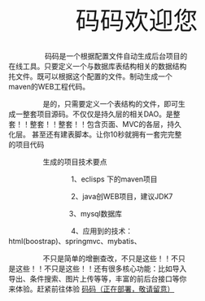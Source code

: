 <div><p align="center"><font size=40>码码欢迎您</font></p></div>
<div class="text-left strp-div-cnt"  style="width:70%;display:inline-block;">
		   <p style="text-indent:40px;">
		       &nbsp &nbsp &nbsp &nbsp 码码是一个根据配置文件自动生成后台项目的在线工具。只要定义一个与数据库表结构相关的数据结构扥文件。既可以根据这个配置的文件。制动生成一个maven的WEB工程代码。
	</p><p style="text-indent:40px;">
		       &nbsp &nbsp &nbsp &nbsp是的，只需要定义一个表结构的文件，即可生成一整套项目源码。不仅仅是持久层的相关DAO。是整套！！整套！！整套！！包含页面、MVC的各层，持久化层。
		      甚至还有建表脚本。让你10秒就拥有一套完完整的项目代码</p>
<p style="text-indent:40px;">
                                &nbsp &nbsp &nbsp &nbsp生成的项目技术要点    
              </p>
              <p style="text-indent:60px;">
                 &nbsp &nbsp &nbsp &nbsp &nbsp &nbsp &nbsp &nbsp 1、eclisps 下的maven项目           
              </p>
               <p style="text-indent:60px;">
                 &nbsp &nbsp &nbsp &nbsp &nbsp &nbsp &nbsp &nbsp 2、java创WEB项目，建议JDK7
              </p>
              <p style="text-indent:60px;">
                  &nbsp &nbsp &nbsp &nbsp &nbsp &nbsp &nbsp &nbsp3、mysql数据库
              </p>
              <p style="text-indent:60px;">
                 &nbsp &nbsp &nbsp &nbsp &nbsp &nbsp &nbsp &nbsp 4、应用到的技术：html(boostrap)、springmvc、mybatis、
              </p>
              <p style="text-indent:40px;">
	 &nbsp &nbsp &nbsp &nbsp不只是简单的增删查改，不只是这些！！不只是这些！！不只是这些！！还有很多核心功能：比如导入导出、条件搜索、图片上传等等，丰富的前后台接口等你来体验。赶紧前往体验 <a href="www.baidu.com">码码（正在部署，敬请留意）</a>
              </p>	
              <p style="text-indent:40px;"> 	     
             </p>	
               <p style="text-indent:40px;"> 
              </p>
   </div>
